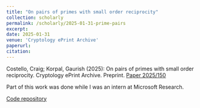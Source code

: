 ```yaml
---
title: "On pairs of primes with small order reciprocity"
collection: scholarly
permalink: /scholarly/2025-01-31-prime-pairs
excerpt: 
date: 2025-01-31
venue: 'Cryptology ePrint Archive'
paperurl:
citation: 
---
```

Costello, Craig; Korpal, Gaurish (2025): On pairs of primes with small order reciprocity. Cryptology ePrint Archive. Preprint. [Paper 2025/150](https://eprint.iacr.org/2025/150)

Part of this work was done while I was an intern at Microsoft Research.

[Code repository](https://github.com/gkorpal/order-reciprocity)
